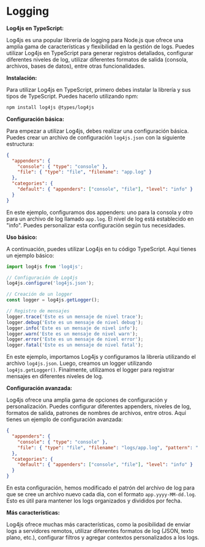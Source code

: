 # Logging

**Log4js en TypeScript:**

Log4js es una popular librería de logging para Node.js que ofrece una amplia gama de características y flexibilidad en la gestión de logs. Puedes utilizar Log4js en TypeScript para generar registros detallados, configurar diferentes niveles de log, utilizar diferentes formatos de salida (consola, archivos, bases de datos), entre otras funcionalidades.

**Instalación:**

Para utilizar Log4js en TypeScript, primero debes instalar la librería y sus tipos de TypeScript. Puedes hacerlo utilizando npm:

```bash
npm install log4js @types/log4js
```

**Configuración básica:**

Para empezar a utilizar Log4js, debes realizar una configuración básica. Puedes crear un archivo de configuración `log4js.json` con la siguiente estructura:

```json
{
  "appenders": {
    "console": { "type": "console" },
    "file": { "type": "file", "filename": "app.log" }
  },
  "categories": {
    "default": { "appenders": ["console", "file"], "level": "info" }
  }
}
```

En este ejemplo, configuramos dos appenders: uno para la consola y otro para un archivo de log llamado `app.log`. El nivel de log está establecido en "info". Puedes personalizar esta configuración según tus necesidades.

**Uso básico:**

A continuación, puedes utilizar Log4js en tu código TypeScript. Aquí tienes un ejemplo básico:

```typescript
import log4js from 'log4js';

// Configuración de Log4js
log4js.configure('log4js.json');

// Creación de un logger
const logger = log4js.getLogger();

// Registro de mensajes
logger.trace('Este es un mensaje de nivel trace');
logger.debug('Este es un mensaje de nivel debug');
logger.info('Este es un mensaje de nivel info');
logger.warn('Este es un mensaje de nivel warn');
logger.error('Este es un mensaje de nivel error');
logger.fatal('Este es un mensaje de nivel fatal');
```

En este ejemplo, importamos Log4js y configuramos la librería utilizando el archivo `log4js.json`. Luego, creamos un logger utilizando `log4js.getLogger()`. Finalmente, utilizamos el logger para registrar mensajes en diferentes niveles de log.

**Configuración avanzada:**

Log4js ofrece una amplia gama de opciones de configuración y personalización. Puedes configurar diferentes appenders, niveles de log, formatos de salida, patrones de nombres de archivos, entre otros. Aquí tienes un ejemplo de configuración avanzada:

```json
{
  "appenders": {
    "console": { "type": "console" },
    "file": { "type": "file", "filename": "logs/app.log", "pattern": ".yyyy-MM-dd" }
  },
  "categories": {
    "default": { "appenders": ["console", "file"], "level": "info" }
  }
}
```

En esta configuración, hemos modificado el patrón del archivo de log para que se cree un archivo nuevo cada día, con el formato `app.yyyy-MM-dd.log`. Esto es útil para mantener los logs organizados y divididos por fecha.

**Más características:**

Log4js ofrece muchas más características, como la posibilidad de enviar logs a servidores remotos, utilizar diferentes formatos de log (JSON, texto plano, etc.), configurar filtros y agregar contextos personalizados a los logs.
